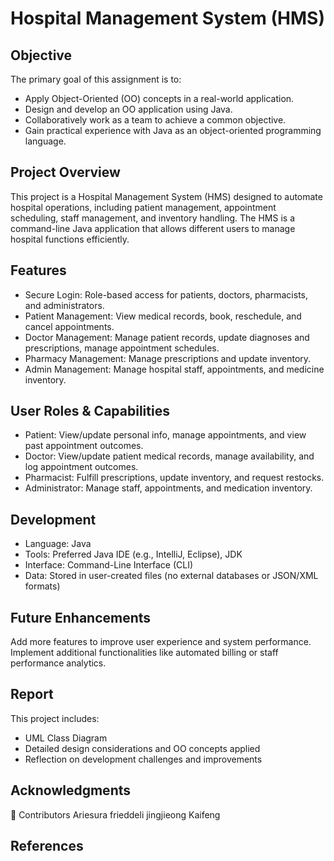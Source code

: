 # Hospital Management System (HMS)
## Objective
The primary goal of this assignment is to:

- Apply Object-Oriented (OO) concepts in a real-world application.
- Design and develop an OO application using Java.
- Collaboratively work as a team to achieve a common objective.
- Gain practical experience with Java as an object-oriented programming language.
  
## Project Overview
This project is a Hospital Management System (HMS) designed to automate hospital operations, including patient management, appointment scheduling, staff management, and inventory handling. The HMS is a command-line Java application that allows different users to manage hospital functions efficiently.

## Features
- Secure Login: Role-based access for patients, doctors, pharmacists, and administrators.
- Patient Management: View medical records, book, reschedule, and cancel appointments.
- Doctor Management: Manage patient records, update diagnoses and prescriptions, manage appointment schedules.
- Pharmacy Management: Manage prescriptions and update inventory.
- Admin Management: Manage hospital staff, appointments, and medicine inventory.
  
## User Roles & Capabilities
- Patient: View/update personal info, manage appointments, and view past appointment outcomes.
- Doctor: View/update patient medical records, manage availability, and log appointment outcomes.
- Pharmacist: Fulfill prescriptions, update inventory, and request restocks.
- Administrator: Manage staff, appointments, and medication inventory.
  
## Development
- Language: Java
- Tools: Preferred Java IDE (e.g., IntelliJ, Eclipse), JDK
- Interface: Command-Line Interface (CLI)
- Data: Stored in user-created files (no external databases or JSON/XML formats)

## Future Enhancements
Add more features to improve user experience and system performance.
Implement additional functionalities like automated billing or staff performance analytics.

## Report
This project includes:

- UML Class Diagram
- Detailed design considerations and OO concepts applied
- Reflection on development challenges and improvements

## Acknowledgments
🤝 Contributors
Ariesura
frieddeli
jingjieong
Kaifeng

## References
